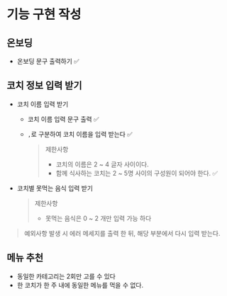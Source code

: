 # 기능 구현 작성

## 온보딩

- 온보딩 문구 출력하기 ✅

## 코치 정보 입력 받기

- 코치 이름 입력 받기

  - 코치 이름 입력 문구 출력 ✅

  - `,`로 구분하여 코치 이름을 입력 받는다 ✅

    > 제한사항
    >
    > - 코치의 이름은 2 ~ 4 글자 사이이다.
    > - 함께 식사하는 코치는 2 ~ 5명 사이의 구성원이 되어야 한다. ✅

- 코치별 못먹는 음식 입력 받기

  > 제한사항
  >
  > - 못먹는 음식은 0 ~ 2 개만 입력 가능 하다

> 예외사항 발생 시 에러 메세지를 출력 한 뒤, 해당 부분에서 다시 입력 받는다.

## 메뉴 추천

- 동일한 카테고리는 2회만 고를 수 있다
- 한 코치가 한 주 내에 동일한 메뉴를 먹을 수 없다.